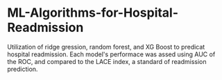 # ML-Algorithms-for-Hospital-Readmission

Utilization of ridge gression, random forest, and XG Boost to predicat hospital readmission. Each model's performace was assed using AUC of the ROC, and compared to the LACE index, a standard of readmission prediction.
